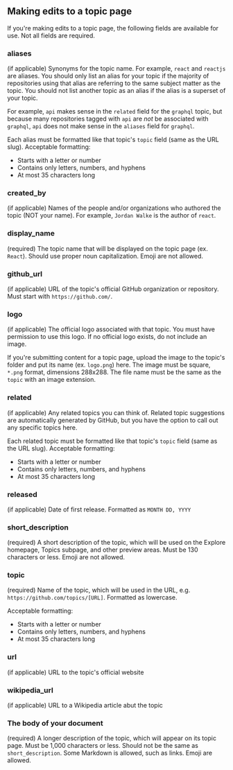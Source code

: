 ##  Making edits to a topic page

If you're making edits to a topic page, the following fields are available for use. Not all fields are required.

### aliases
(if applicable) Synonyms for the topic name. For example, `react` and `reactjs` are aliases. You
should only list an alias for your topic if the majority of repositories using that alias are
referring to the same subject matter as the topic. You should not list another topic as an alias
if the alias is a superset of your topic.

For example, `api` makes sense in the `related` field for the `graphql` topic, but because many
repositories tagged with `api` are _not_ be associated with `graphql`, `api` does not make sense
in the `aliases` field for `graphql`.

Each alias must be formatted like that topic's `topic` field (same as the URL slug). Acceptable formatting:

* Starts with a letter or number
* Contains only letters, numbers, and hyphens
* At most 35 characters long

### created_by
(if applicable) Names of the people and/or organizations who authored the topic (NOT your name). For example, `Jordan Walke` is the author of `react`.

### display_name
(required) The topic name that will be displayed on the topic page (ex. `React`). Should use proper noun capitalization. Emoji are not allowed.

### github_url
(if applicable) URL of the topic's official GitHub organization or repository. Must start with `https://github.com/`.

### logo
(if applicable) The official logo associated with that topic. You must have permission to use this logo. If no official logo exists, do not include an image.

If you're submitting content for a topic page, upload the image to the topic's folder and put its name (ex. `logo.png`) here. The image must be square, `*.png` format, dimensions 288x288. The file name must be the same as the `topic` with an image extension.

### related
(if applicable) Any related topics you can think of. Related topic suggestions are automatically generated by GitHub, but you have the option to call out any specific topics here.

Each related topic must be formatted like that topic's `topic` field (same as the URL slug). Acceptable formatting:

* Starts with a letter or number
* Contains only letters, numbers, and hyphens
* At most 35 characters long

### released
(if applicable) Date of first release. Formatted as `MONTH DD, YYYY`

### short_description
(required) A short description of the topic, which will be used on the Explore homepage, Topics subpage, and other preview areas. Must be 130 characters or less. Emoji are not allowed.

### topic
(required) Name of the topic, which will be used in the URL, e.g. `https://github.com/topics/[URL]`. Formatted as lowercase.

Acceptable formatting:

* Starts with a letter or number
* Contains only letters, numbers, and hyphens
* At most 35 characters long

### url
(if applicable) URL to the topic's official website

### wikipedia_url
(if applicable) URL to a Wikipedia article abut the topic

### The body of your document
(required) A longer description of the topic, which will appear on its topic page. Must be 1,000 characters or less. Should not be the same as `short_description`. Some Markdown is allowed, such as links. Emoji are allowed.
